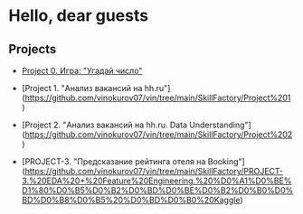 # Hello, dear guests

## Projects
* [Project 0. Игра: "Угадай число"](Projects/project_0)

* [Project 1. "Анализ вакансий на hh.ru"] (https://github.com/vinokurov07/vin/tree/main/SkillFactory/Project%201)

* [Project 2. "Анализ вакансий на hh.ru. Data Understanding"] (https://github.com/vinokurov07/vin/tree/main/SkillFactory/Project%202)

* [PROJECT-3. "Предсказание рейтинга отеля на Booking"] (https://github.com/vinokurov07/vin/tree/main/SkillFactory/PROJECT-3.%20EDA%20+%20Feature%20Engineering.%20%D0%A1%D0%BE%D1%80%D0%B5%D0%B2%D0%BD%D0%BE%D0%B2%D0%B0%D0%BD%D0%B8%D0%B5%20%D0%BD%D0%B0%20Kaggle)
